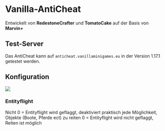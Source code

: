 # Vanilla-AntiCheat
Entwickelt von **RedestoneCrafter** und **TomatoCake** auf der Basis von **Marvin+**

## Test-Server
Das AntiCheat kann auf `anticheat.vanillaminigames.eu` in der Version 1.17.1 getestet werden.

## Konfiguration
![](https://cdn.discordapp.com/emojis/825296138148118528.png)

### Entityflight
Nicht 0 = Entityflight wird geflaggt, deaktiviert praktisch jede Möglichkeit, Objekte (Boote, Pferde ect) zu reiten
0 = Entityflight wird nicht geflaggt, Reiten ist möglich
